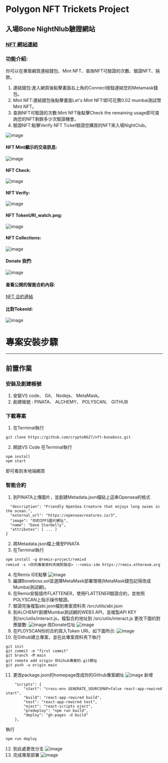 # Polygon NFT Trickets Project
入場Bone NightNlub驗證網站
----
### [NFT 網站連結](https://crypto0627.github.io/nft-boneboss/)

### 功能介紹:
你可以在專案網頁連結錢包、Mint NFT、查詢NFT可驗證的次數、驗證NFT、捐款。

1. 連結錢包:進入網頁後點擊畫面右上角的Connect按鈕連結您的Metamask錢包。
2. Mint NFT:連結錢包後點擊畫面Let's Mint NFT!即可花費0.02 mumbai測試幣Mint NFT。
3. 查詢NFT可驗證的次數:Mint NFT後點擊Check the remaining usage即可查詢您的NFT剩餘多少次驗證機會。
4. 驗證NFT:點擊Verify NFT Ticket驗證您購買的NFT來入場NightClub。<br>

![image](https://github.com/crypto0627/nft-boneboss/blob/main/result_pic/Banner.png)

#### NFT Mint顯示的交易訊息:
![image](https://github.com/crypto0627/nft-boneboss/blob/main/result_pic/mint.png)

#### NFT Check:
![image](https://github.com/crypto0627/nft-boneboss/blob/main/result_pic/check.png)

#### NFT Verify:
![image](https://github.com/crypto0627/nft-boneboss/blob/main/result_pic/verify.png)

#### NFT TokenURI_watch.png:
![image](https://github.com/crypto0627/nft-boneboss/blob/main/result_pic/TokenURI_watch.png)

#### NFT Collections:
![image](https://github.com/crypto0627/nft-boneboss/blob/main/result_pic/NFT_Collection.png)

#### Donate 我們:
![image](https://github.com/crypto0627/nft-boneboss/blob/main/result_pic/donate.png)

#### 查看公開的智能合約內容:
[NFT 合約連結](https://mumbai.polygonscan.com/address/0xB8ea8d146b880EEcd440477ecD83a1DD93F66b78#writeContract)

#### 比對TokenId:
![image](https://github.com/crypto0627/nft-boneboss/blob/main/result_pic/TokenId.png)

# 專案安裝步驟
----
## 前置作業
### 安裝及創建帳號
1. 安裝VS code、 Git、 Nodejs、 MetaMask。
2. 創建帳號 : PINATA、 ALCHEMY、 POLYSCAN、 GITHUB

### 下載專案
1. 在Terminal執行
```
git clone https://github.com/crypto0627/nft-boneboss.git
```
2. 開啟VS Code 在Terminal執行
```
npm install
npm start
```
即可看到本地端網頁
### 智能合約
1. 到PINATA上傳圖片，並創建Metadata.json檔貼上這串Opensea的格式<br>
```{
  "description": "Friendly OpenSea Creature that enjoys long swims in the ocean.", 
  "external_url": "https://openseacreatures.io/3", 
  "image": "你的IPFS圖片網址", 
  "name": "Dave Starbelly",
  "attributes": [ ... ]
}
```
2. 將Metadata.json檔上傳至PINATA
3. 在Terminal執行
```
npm install -g @remix-project/remixd
remixd -s <你的專案資料夾絕對路徑> --remix-ide https://remix.ethereum.org
```
4. 在Remix IDE點擊
![image](https://github.com/crypto0627/nft-boneboss/blob/main/result_pic/Remix_localhost.png)
5. 編譯Boneboss.sol並選擇MetaMask部署環境(MetaMask錢包記得改成Mumbai測試網)。
6. 在Remix安裝插件FLATTENER，使用FLATTENER驗證合約，並依照POLYSCAN上指示操作驗證。
7. 驗證完後複製abi.json檔到專案資料夾 /src/utils/abi.json
8. 到ALCHEMY創建Mumbai測試網的WEB3 API，並複製API KEY到/src/utils/interact.js，複製合約地址到 /src/utils/interact.js 更改下圖的對應變數:
![image](https://github.com/crypto0627/nft-boneboss/blob/main/result_pic/contract_change.png)
改Donate位址
![image](https://github.com/crypto0627/nft-boneboss/blob/main/result_pic/changedonate.png)
9. 在PLOYSCAN你的合約寫入Token URI，如下圖所示:
![image](https://github.com/crypto0627/nft-boneboss/blob/main/result_pic/setTokenURI.png)
10. 在Github建立專案，並在此專案資料夾下執行
```
git init
git commit -m "first commit"
git branch -M main
git remote add origin 你Gihub專案的.git網址
git push -u origin main
```
11. 更改package.json的homepage改成你的Github專案網址
![image](https://github.com/crypto0627/nft-boneboss/blob/main/result_pic/githomepage.png)
新增
```
    "scripts": {
        "start": "cross-env GENERATE_SOURCEMAP=false react-app-rewired start",
        "build": "react-app-rewired build",
        "test": "react-app-rewired test",
        "eject": "react-scripts eject",
        "predeploy": "npm run build",
        "deploy": "gh-pages -d build"
    },
```
執行
```
npm run deploy
```
12. 到此處更改分支
![image](https://github.com/crypto0627/nft-boneboss/blob/main/result_pic/githubpage.png)
13. 完成專案部署
![image](https://github.com/crypto0627/nft-boneboss/blob/main/result_pic/complete.png)